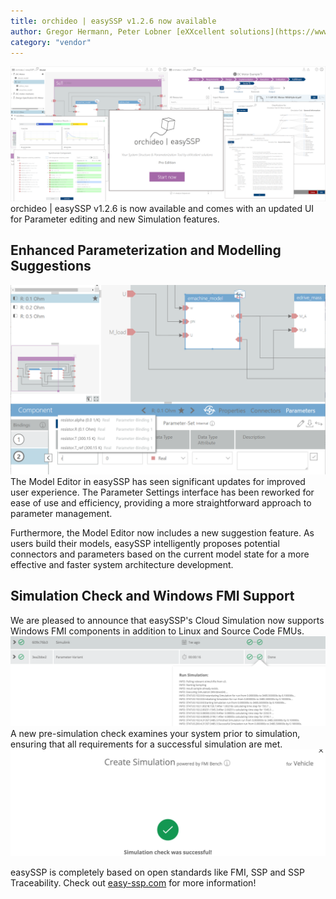 ```yaml
---
title: orchideo | easySSP v1.2.6 now available
author: Gregor Hermann, Peter Lobner [eXXcellent solutions](https://www.exxcellent.de/)
category: "vendor"
---
```

![alt text](easySSP-newsletter.png 'orchideo | easySSP v1.2.6')
orchideo | easySSP v1.2.6 is now available and comes with an updated UI for Parameter editing and new Simulation features.

## Enhanced Parameterization and Modelling Suggestions

![alt text](parameter_ui_update.png 'New easySSP Process Edition')
The Model Editor in easySSP has seen significant updates for improved user experience. The Parameter Settings interface has been reworked for ease of use and efficiency, providing a more straightforward approach to parameter management.

Furthermore, the Model Editor now includes a new suggestion feature. As users build their models, easySSP intelligently proposes potential connectors and parameters based on the current model state for a  more effective and faster system architecture development. 

## Simulation Check and Windows FMI Support
We are pleased to announce that easySSP's Cloud Simulation now supports Windows FMI components in addition to Linux and Source Code FMUs.
![alt text](simulation_win_binaries.png 'Simulation of Windows FMUs in orchideo | easySSP')
A new pre-simulation check examines your system prior to simulation, ensuring that all requirements for a successful simulation are met.
![alt text](simulation_check.png 'Simulation of Windows FMUs in orchideo | easySSP')

easySSP is completely based on open standards like FMI, SSP and SSP Traceability. Check out [easy-ssp.com](https://easy-ssp.com) for more information!


